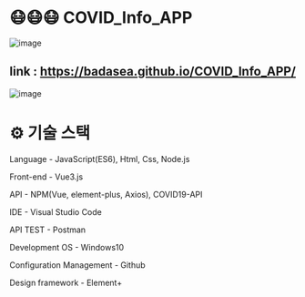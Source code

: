 # 😷😷😷 COVID_Info_APP

![image](https://user-images.githubusercontent.com/57929751/147959819-3cf163b7-4baf-4048-96ee-41b766752ea2.png)

## link : https://badasea.github.io/COVID_Info_APP/

![image](https://user-images.githubusercontent.com/57929751/147845154-4dc68d70-5f59-4820-a283-1e56627400b0.png)


# ⚙ 기술 스택

Language - JavaScript(ES6), Html, Css, Node.js

Front-end - Vue3.js

API - NPM(Vue, element-plus, Axios), COVID19-API

IDE - Visual Studio Code

API TEST - Postman

Development OS - Windows10

Configuration Management - Github

Design framework - Element+
